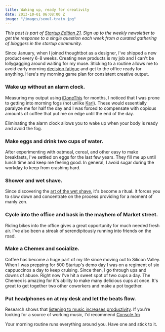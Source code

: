 ```yaml
---
title: Waking up, ready for creativity
date: 2013-10-01 06:08:00 Z
image: "/images/seoul-train.jpg"
---
```


_This post is part of [Startup Edition 21](http://startupedition.com). Sign up to the weekly newsletter to get the response to a single question each week from a curated gathering of bloggers in the startup community._

Since January, when I joined thoughtbot as a designer, I've shipped a new product every 6-8 weeks. Creating new products is my job and I can't be lollygagging around waiting for my muse. Sticking to a routine allows me to avoid early morning [decision fatigue](http://en.wikipedia.org/wiki/Decision_fatigue) and get to the office ready for anything. Here's my morning game plan for consistent creative output.

### Wake up without an alarm clock.

Measuring my output using [iDoneThis](http://idonethis.com) for months, I noticed that I was prone to getting into morning fogs (not unlike [Karl](https://twitter.com/KarlTheFog)). These would essentially paralyze me for half the day and I was forced to compensate with copious amounts of coffee that put me on edge until the end of the day.

Eliminating the alarm clock allows you to wake up when your body is ready and avoid the fog.

### Make eggs and drink two cups of water.

After experimenting with oatmeal, cereal, and other easy to make breakfasts, I've settled on eggs for the last few years. They fill me up until lunch time and keep me feeling good. In general, I avoid sugar during the workday to keep from crashing hard.

### Shower and wet shave.

Since discovering the [art of the wet shave](http://www.reddit.com/r/wicked_edge), it's become a ritual. It forces you to slow down and concentrate on the process providing for a moment of manly zen.

### Cycle into the office and bask in the mayhem of Market street.

Riding bikes into the office gives a great opportunity for much needed fresh air. I've also been a streak of serendipitously running into friends on the road.

### Make a Chemex and socialize.

Coffee has become a huge part of my life since moving out to Silicon Valley. When I was prepping for 500 Startup's demo day I was on a regiment of six cappuccinos a day to keep cruising. Since then, I go through ups and downs of abuse. Right now I've hit a sweet spot of two cups a day. The Chemex is amazing for it's ability to make many delicious cups at once. It's great to get together two other coworkers and make a pot together.

### Put headphones on at my desk and let the beats flow.

Research shows that [listening to music increases productivity](http://graphics8.nytimes.com/packages/pdf/business/LESIUKarticle2005.pdf). If you're looking for a source of working music, I'd recommend [Console.fm](http://console.fm)

Your morning routine runs everything around you. Have one and stick to it.
